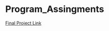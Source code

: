 # Program_Assingments

[Final Project Link](https://docs.google.com/presentation/d/1fFDsaNT3XHx5H7VvtOadkt2rfQe3o9OlZMczeylSMpk/edit?usp=sharing)